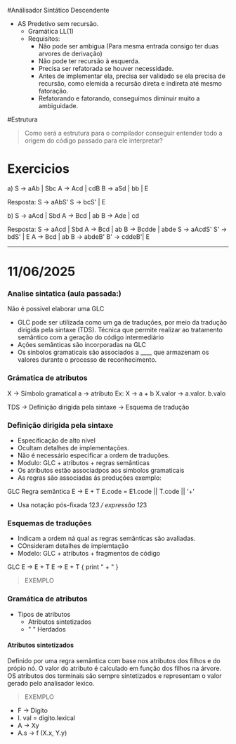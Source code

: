 #Análisador Sintático Descendente
* AS Predetivo sem recursão.
  * Gramática LL(1)
  * Requisitos:
    * Não pode ser ambigua (Para mesma entrada consigo ter duas arvores de derivação)
    * Não pode ter recursão à esquerda.
    * Precisa ser refatorada se houver necessidade.
    * Antes de implementar ela, precisa ser validado se ela precisa de recursão, como elemida a recursão direta e indireta até mesmo fatoração.
    * Refatorando e fatorando, conseguimos diminuir muito a ambiguidade.
   

#Estrutura
> Como será a estrutura para o compilador conseguir entender todo a origem do código passado para ele interpretar?




# Exercicios
a)
S -> aAb  | Sbc
A -> Acd | cdB
B -> aSd | bb | E

Resposta:
S -> aAbS'
S -> bcS' | E

b)
S -> aAcd | Sbd
A -> Bcd | ab
B -> Ade | cd

Resposta:
S -> aAcd | Sbd
A -> Bcd | ab
B -> Bcdde | abde
S -> aAcdS'
S' -> bdS' | E
A -> Bcd | ab
B -> abdeB'
B' -> cddeB'| E

-----
# 11/06/2025
### Analise sintatica (aula passada:)
Não é possivel elaborar uma GLC
* GLC pode ser utilizada como um ga de traduções, por meio da tradução dirigida pela sintaxe (TDS). Técnica que permite realizar ao tratamento semântico com a geração do código intermediário
* Ações semânticas são incorporadas na GLC
* Os sinbolos gramaticais são associados a ____ que armazenam os valores durante o processo de reconhecimento.
### Grámatica de atributos
X -> Símbolo gramatical
a -> atributo
Ex: X -> a + b
X.valor -> a.valor. b.valo 

TDS -> Definição dirigida pela sintaxe -> Esquema de tradução

### Definição dirigida pela sintaxe
* Especificação de alto nível
* Ocultam detalhes de implementações.
* Não é necessário especificar a ordem de traduções.
* Modulo: GLC + atributos + regras semânticas
 *  Os atributos estão associadpos aos simbolos gramaticais
 *  As regras são associadas ás produções exemplo:

 GLC       Regra semântica
 E -> E + T      E.code = E1.code || T.code || '+'
 
* Usa notação pós-fixada 12*3 / expressão 12*3

### Esquemas de traduções
* Indicam a ordem ná qual as regras semânticas são avaliadas.
* COnsideram detalhes de implemtação
* Modelo: GLC + atributos + fragmentos de código

GLC
E -> E + T           E -> E + T { print " + " }

> EXEMPLO

### Gramática de atributos
* Tipos de atributos
  * Atributos sintetizados
  * " "      Herdados

#### Atributos sintetizados
Definido por uma regra semântica com base nos atributos dos filhos e do própio nó.
O valor do atributo é calculado em função dos filhos na árvore.
OS atributos dos terminais são sempre sintetizados e representam o valor gerado pelo analisador lexico.
> EXEMPLO

* F -> Digito
* I. val = digito.lexical
* A -> Xy
* A.s -> f (X.x, Y.y)

 
